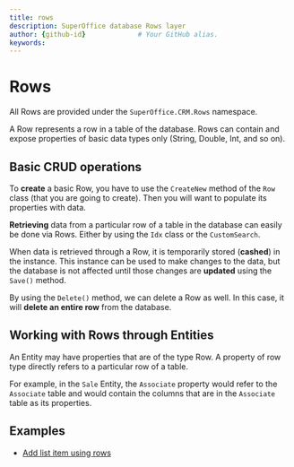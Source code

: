 ```yaml
---
title: rows      
description: SuperOffice database Rows layer
author: {github-id}             # Your GitHub alias.
keywords:
---
```


# Rows

All Rows are provided under the `SuperOffice.CRM.Rows` namespace.

A Row represents a row in a table of the database. Rows can contain and expose properties of basic data types only (String, Double, Int, and so on).

## Basic CRUD operations

To **create** a basic Row, you have to use the `CreateNew` method of the `Row` class (that you are going to create). Then you will want to populate its properties with data.

**Retrieving** data from a particular row of a table in the database can easily be done via Rows. Either by using the `Idx` class or the `CustomSearch`.

When data is retrieved through a Row, it is temporarily stored (**cashed**) in the instance. This instance can be used to make changes to the data, but the database is not affected until those changes are **updated** using the `Save()` method.

By using the `Delete()` method, we can delete a Row as well. In this case, it will **delete an entire row** from the database.

## Working with Rows through Entities

An Entity may have properties that are of the type Row. A property of row type directly refers to a particular row of a table.

For example, in the `Sale` Entity, the `Associate` property would refer to the `Associate` table and would contain the columns that are in the `Associate` table as its properties.

## Examples

* [Add list item using rows][1]

<!-- Referenced links -->
[1]: ../lists/row/add-list-item.md
